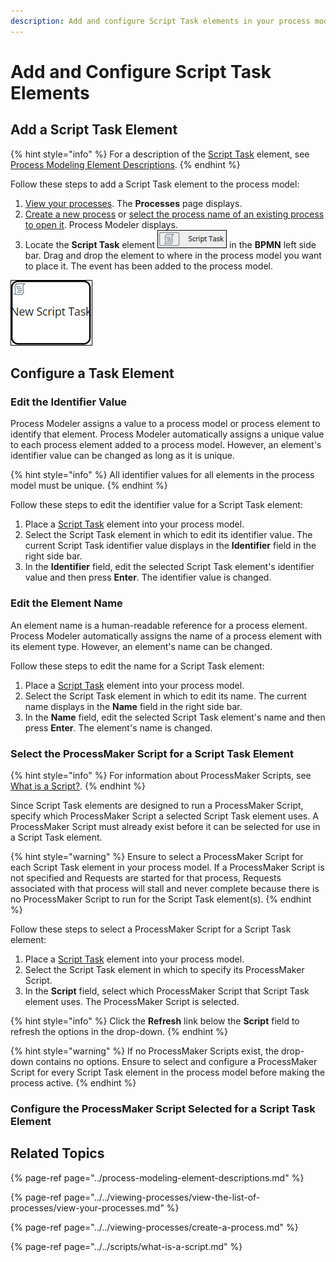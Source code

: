 ```yaml
---
description: Add and configure Script Task elements in your process model.
---
```


# Add and Configure Script Task Elements

## Add a Script Task Element

{% hint style="info" %}
For a description of the [Script Task](../process-modeling-element-descriptions.md#script-task) element, see [Process Modeling Element Descriptions](../process-modeling-element-descriptions.md).
{% endhint %}

Follow these steps to add a Script Task element to the process model:

1. [View your processes](https://processmaker.gitbook.io/processmaker-4-community/-LPblkrcFWowWJ6HZdhC/~/drafts/-LRhVZm0ddxDcGGdN5ZN/primary/designing-processes/viewing-processes/view-the-list-of-processes/view-your-processes#view-all-processes). The **Processes** page displays.
2. [Create a new process](../../viewing-processes/create-a-process.md) or [select the process name of an existing process to open it](../../viewing-processes/view-the-list-of-processes/view-your-processes.md#view-all-processes). Process Modeler displays.
3. Locate the **Script Task** element ![](../../../.gitbook/assets/script-task-bpmn-side-bar-process-modeler-processes.png) in the **BPMN** left side bar. Drag and drop the element to where in the process model you want to place it. The event has been added to the process model.

![Script Task element](../../../.gitbook/assets/script-task-process-modeler-processes.png)

## Configure a Task Element

### Edit the Identifier Value

Process Modeler assigns a value to a process model or process element to identify that element. Process Modeler automatically assigns a unique value to each process element added to a process model. However, an element's identifier value can be changed as long as it is unique.

{% hint style="info" %}
All identifier values for all elements in the process model must be unique.
{% endhint %}

Follow these steps to edit the identifier value for a Script Task element:

1. Place a [Script Task](add-and-configure-script-task-elements.md#add-a-script-task-element) element into your process model.
2. Select the Script Task element in which to edit its identifier value. The current Script Task identifier value displays in the **Identifier** field in the right side bar.
3. In the **Identifier** field, edit the selected Script Task element's identifier value and then press **Enter**. The identifier value is changed.

### Edit the Element Name

An element name is a human-readable reference for a process element. Process Modeler automatically assigns the name of a process element with its element type. However, an element's name can be changed.

Follow these steps to edit the name for a Script Task element:

1. Place a [Script Task](add-and-configure-script-task-elements.md#add-a-script-task-element) element into your process model.
2. Select the Script Task element in which to edit its name. The current name displays in the **Name** field in the right side bar.
3. In the **Name** field, edit the selected Script Task element's name and then press **Enter**. The element's name is changed.

### Select the ProcessMaker Script for a Script Task Element

{% hint style="info" %}
For information about ProcessMaker Scripts, see [What is a Script?](../../scripts/what-is-a-script.md).
{% endhint %}

Since Script Task elements are designed to run a ProcessMaker Script, specify which ProcessMaker Script a selected Script Task element uses. A ProcessMaker Script must already exist before it can be selected for use in a Script Task element.

{% hint style="warning" %}
Ensure to select a ProcessMaker Script for each Script Task element in your process model. If a ProcessMaker Script is not specified and Requests are started for that process, Requests associated with that process will stall and never complete because there is no ProcessMaker Script to run for the Script Task element\(s\).
{% endhint %}

Follow these steps to select a ProcessMaker Script for a Script Task element:

1. Place a [Script Task](add-and-configure-script-task-elements.md#add-a-script-task-element) element into your process model.
2. Select the Script Task element in which to specify its ProcessMaker Script.
3. In the **Script** field, select which ProcessMaker Script that Script Task element uses. The ProcessMaker Script is selected.

{% hint style="info" %}
Click the **Refresh** link below the **Script** field to refresh the options in the drop-down.
{% endhint %}

{% hint style="warning" %}
If no ProcessMaker Scripts exist, the drop-down contains no options. Ensure to select and configure a ProcessMaker Script for every Script Task element in the process model before making the process active.
{% endhint %}

### Configure the ProcessMaker Script Selected for a Script Task Element



## Related Topics

{% page-ref page="../process-modeling-element-descriptions.md" %}

{% page-ref page="../../viewing-processes/view-the-list-of-processes/view-your-processes.md" %}

{% page-ref page="../../viewing-processes/create-a-process.md" %}

{% page-ref page="../../scripts/what-is-a-script.md" %}

